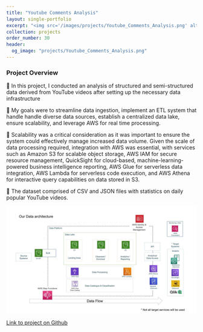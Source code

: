 ```yaml
---
title: "Youtube Comments Analysis"
layout: single-portfolio
excerpt: "<img src='/images/projects/Youtube_Comments_Analysis.png' alt=''>"
collection: projects
order_number: 30
header: 
  og_image: "projects/Youtube_Comments_Analysis.png"
---
```



### Project Overview

📌 In this project, I conducted an analysis of structured and semi-structured data derived from YouTube videos after setting up the necessary data infrastructure

📌 My goals were to streamline data ingestion, implement an ETL system that handle handle diverse data sources, establish a centralized data lake, ensure scalability, and leverage AWS for real time processing.

📌 Scalability was a critical consideration as it was important to ensure the system could effectively manage increased data volume. Given the scale of data processing required, integration with AWS was essential, with services such as Amazon S3 for scalable object storage, AWS IAM for secure resource management, QuickSight for cloud-based, machine-learning-powered business intelligence reporting, AWS Glue for serverless data integration, AWS Lambda for serverless code execution, and AWS Athena for interactive query capabilities on data stored in S3.

📌 The dataset comprised of CSV and JSON files with statistics on daily popular YouTube videos.

<!-- > A brief aside on Git-speak: these periodic indented blocks will explain the terminology that Git uses to help you underst what each Git comm actually does.


To save yourself some time  do this faster, simply press <kbd>Ctrl</kbd>+<kbd>c</kbd>.[^2] -->

![](/images/posts/creating-website/p2_i1.png)


[Link to project on Github](https://github.com/Gauthami25/Youtube-Trending-Analysis)

